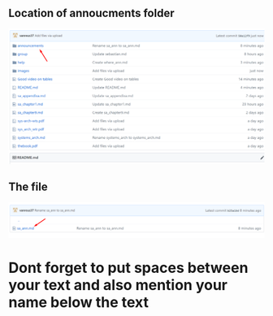 ## Location of annoucments folder

![Ann Text](/images/help/where_ann.png)

## The file

![anntest](/images/help/annloc.png)

# Dont forget to put spaces between your text and also mention your name below the text
